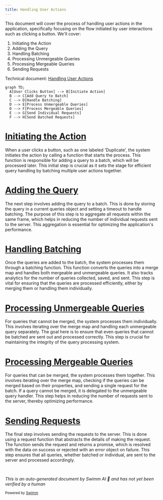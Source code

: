 ```yaml
---
title: Handling User Actions
---
```

This document will cover the process of handling user actions in the application, specifically focusing on the flow initiated by user interactions such as clicking a button. We'll cover:

1. Initiating the Action
2. Adding the Query
3. Handling Batching
4. Processing Unmergeable Queries
5. Processing Mergeable Queries
6. Sending Requests

Technical document: <SwmLink doc-title="Handling User Actions">[Handling User Actions](/.swm/handling-user-actions.kmrw6qxf.sw.md)</SwmLink>

```mermaid
graph TD;
  A[User Clicks Button] --> B[Initiate Action]
  B --> C[Add Query to Batch]
  C --> D[Handle Batching]
  D --> E[Process Unmergeable Queries]
  D --> F[Process Mergeable Queries]
  E --> G[Send Individual Requests]
  F --> H[Send Batched Requests]
```

# [Initiating the Action](https://app.swimm.io/repos/Z2l0aHViJTNBJTNBc2VudHJ5LWRlbW8tMSUzQSUzQVN3aW1tLURlbW8=/docs/kmrw6qxf#handling-action)

When a user clicks a button, such as one labeled 'Duplicate', the system initiates the action by calling a function that starts the process. This function is responsible for adding a query to a batch, which will be processed later. This initial step is crucial as it sets the stage for efficient query handling by batching multiple user actions together.

# [Adding the Query](https://app.swimm.io/repos/Z2l0aHViJTNBJTNBc2VudHJ5LWRlbW8tMSUzQSUzQVN3aW1tLURlbW8=/docs/kmrw6qxf#adding-query)

The next step involves adding the query to a batch. This is done by storing the query in a current queries object and setting a timeout to handle batching. The purpose of this step is to aggregate all requests within the same frame, which helps in reducing the number of individual requests sent to the server. This aggregation is essential for optimizing the application's performance.

# [Handling Batching](https://app.swimm.io/repos/Z2l0aHViJTNBJTNBc2VudHJ5LWRlbW8tMSUzQSUzQVN3aW1tLURlbW8=/docs/kmrw6qxf#handling-batching)

Once the queries are added to the batch, the system processes them through a batching function. This function converts the queries into a merge map and handles both mergeable and unmergeable queries. It also tracks analytics for the number of queries collected, saved, and sent. This step is vital for ensuring that the queries are processed efficiently, either by merging them or handling them individually.

# [Processing Unmergeable Queries](https://app.swimm.io/repos/Z2l0aHViJTNBJTNBc2VudHJ5LWRlbW8tMSUzQSUzQVN3aW1tLURlbW8=/docs/kmrw6qxf#handling-unmergeable-queries)

For queries that cannot be merged, the system processes them individually. This involves iterating over the merge map and handling each unmergeable query separately. The goal here is to ensure that even queries that cannot be batched are sent out and processed correctly. This step is crucial for maintaining the integrity of the query processing system.

# [Processing Mergeable Queries](https://app.swimm.io/repos/Z2l0aHViJTNBJTNBc2VudHJ5LWRlbW8tMSUzQSUzQVN3aW1tLURlbW8=/docs/kmrw6qxf#handling-mergeable-queries)

For queries that can be merged, the system processes them together. This involves iterating over the merge map, checking if the queries can be merged based on their properties, and sending a single request for the batch. If a query cannot be merged, it is delegated to the unmergeable query handler. This step helps in reducing the number of requests sent to the server, thereby optimizing performance.

# [Sending Requests](https://app.swimm.io/repos/Z2l0aHViJTNBJTNBc2VudHJ5LWRlbW8tMSUzQSUzQVN3aW1tLURlbW8=/docs/kmrw6qxf#sending-requests)

The final step involves sending the requests to the server. This is done using a request function that abstracts the details of making the request. The function sends the request and returns a promise, which is resolved with the data on success or rejected with an error object on failure. This step ensures that all queries, whether batched or individual, are sent to the server and processed accordingly.

&nbsp;

*This is an auto-generated document by Swimm AI 🌊 and has not yet been verified by a human*

<SwmMeta version="3.0.0" repo-id="Z2l0aHViJTNBJTNBc2VudHJ5LWRlbW8tMSUzQSUzQVN3aW1tLURlbW8=" repo-name="sentry-demo-1" doc-type="product-flows"><sup>Powered by [Swimm](/)</sup></SwmMeta>
